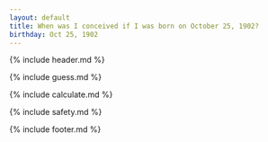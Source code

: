 ```yaml
---
layout: default
title: When was I conceived if I was born on October 25, 1902?
birthday: Oct 25, 1902
---
```


{% include header.md %}

{% include guess.md %}

{% include calculate.md %}

{% include safety.md %}

{% include footer.md %}



